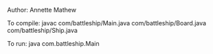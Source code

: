 Author: Annette Mathew

To compile: javac com/battleship/Main.java com/battleship/Board.java com/battleship/Ship.java

To run: java com.battleship.Main
